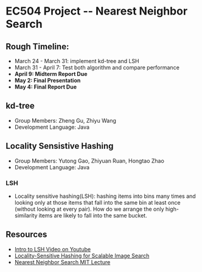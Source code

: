 # EC504 Project -- Nearest Neighbor Search
## Rough Timeline:
- March 24 - March 31: implement kd-tree and LSH
- March 31 - April 7: Test both algorithm and compare performance
- **April 9: Midterm Report Due**
- **May 2: Final Presentation**
- **May 4: Final Report Due**
## kd-tree
- Group Members: Zheng Gu, Zhiyu Wang
- Development Language: Java
## Locality Sensistive Hashing
- Group Members: Yutong Gao, Zhiyuan Ruan, Hongtao Zhao
- Development Language: Java
### LSH
- Locality sensitive hashing(LSH): hashing items into bins many times and looking only at those items that fall into the same bin at least once (without looking at every pair). How do we arrange the only high-similarity items are likely to fall into the same bucket.
## Resources
- [Intro to LSH Video on Youtube](https://www.youtube.com/watch?v=bQAYY8INBxg&t=403s)
- [Locality-Sensitive Hashing for Scalable Image Search](http://www.cs.utexas.edu/users/grauman/papers/iccv2009_klsh.pdf)
- [Nearest Neighbor Search MIT Lecture](https://www.youtube.com/watch?v=vAboxtLEeH0)

